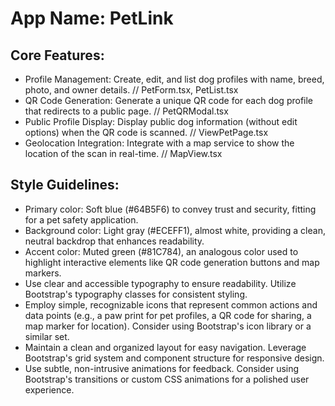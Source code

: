 # **App Name**: PetLink

## Core Features:

- Profile Management: Create, edit, and list dog profiles with name, breed, photo, and owner details. // PetForm.tsx, PetList.tsx
- QR Code Generation: Generate a unique QR code for each dog profile that redirects to a public page. // PetQRModal.tsx
- Public Profile Display: Display public dog information (without edit options) when the QR code is scanned. // ViewPetPage.tsx
- Geolocation Integration: Integrate with a map service to show the location of the scan in real-time. // MapView.tsx

## Style Guidelines:

- Primary color: Soft blue (#64B5F6) to convey trust and security, fitting for a pet safety application.
- Background color: Light gray (#ECEFF1), almost white, providing a clean, neutral backdrop that enhances readability.
- Accent color: Muted green (#81C784), an analogous color used to highlight interactive elements like QR code generation buttons and map markers.
- Use clear and accessible typography to ensure readability. Utilize Bootstrap's typography classes for consistent styling.
- Employ simple, recognizable icons that represent common actions and data points (e.g., a paw print for pet profiles, a QR code for sharing, a map marker for location). Consider using Bootstrap's icon library or a similar set.
- Maintain a clean and organized layout for easy navigation. Leverage Bootstrap's grid system and component structure for responsive design.
- Use subtle, non-intrusive animations for feedback. Consider using Bootstrap's transitions or custom CSS animations for a polished user experience.